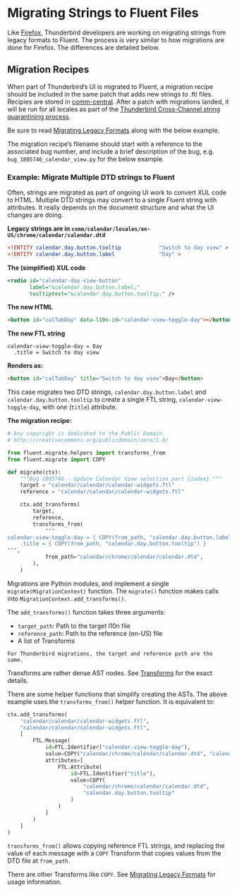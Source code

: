 # Migrating Strings to Fluent Files

Like [Firefox](https://firefox-source-docs.mozilla.org/l10n/migrations/index.html),
Thunderbird developers are working on migrating strings from legacy formats to
Fluent. The process is very similar to how migrations are done for Firefox. The
differences are detailed below.

## Migration Recipes

When part of Thunderbird’s UI is migrated to Fluent, a migration recipe should
be included in the same patch that adds new strings to .ftl files. Recipies are
stored in [comm-central](https://hg.mozilla.org/comm-central/file/tip/python/l10n/tb_fluent_migrations).
After a patch with migrations landed, it will be run for all locales as part of
the [Thunderbird Cross-Channel string quarantining process](cross_channel.md).

Be sure to read [Migrating Legacy Formats](https://firefox-source-docs.mozilla.org/l10n/migrations/legacy.html)
along with the below example.

The migration recipe’s filename should start with a reference to the associated
bug number, and include a brief description of the bug, e.g. `bug_1805746_calendar_view.py`
for the below example.

### Example: Migrate Multiple DTD strings to Fluent

Often, strings are migrated as part of ongoing UI work to convert XUL code
to HTML. Multiple DTD strings may convert to a single Fluent string with
attributes. It really depends on the document structure and what the UI changes
are doing.

**Legacy strings are in `comm/calendar/locales/en-US/chrome/calendar/calendar.dtd`**

```dtd
<!ENTITY calendar.day.button.tooltip            "Switch to day view" >
<!ENTITY calendar.day.button.label              "Day" >
```

**The (simplified) XUL code**

```xml
<radio id="calendar-day-view-button"
       label="&calendar.day.button.label;"
       tooltiptext="&calendar.day.button.tooltip;" />
```

**The new HTML**

```html
<button id="calTabDay" data-l10n-id="calendar-view-toggle-day"></button>
```

**The new FTL string**

```fluent
calendar-view-toggle-day = Day
  .title = Switch to day view
```

**Renders as:**

```html
<button id="calTabDay" title="Switch to day view">Day</button>
```

This case migrates two DTD strings, `calendar.day.button.label` and `calendar.day.button.tooltip`
to create a single FTL string, `calendar-view-toggle-day`, with one (`title`)
attribute.

**The migration recipe:**

```python
# Any copyright is dedicated to the Public Domain.
# http://creativecommons.org/publicdomain/zero/1.0/

from fluent.migrate.helpers import transforms_from
from fluent.migrate import COPY

def migrate(ctx):
    """Bug 1805746 - Update Calendar View selection part {index}."""
    target = "calendar/calendar/calendar-widgets.ftl"
    reference = "calendar/calendar/calendar-widgets.ftl"

    ctx.add_transforms(
        target,
        reference,
        transforms_from(
            """
calendar-view-toggle-day = { COPY(from_path, "calendar.day.button.label") }
    .title = { COPY(from_path, "calendar.day.button.tooltip") }
""",
            from_path="calendar/chrome/calendar/calendar.dtd",
        ),
    )
```

Migrations are Python modules, and implement
a single `migrate(MigrationContext)` function. The `migrate()` function makes
calls into `MigrationContext.add_transforms()`.

The `add_transforms()` function takes three arguments:
- `target_path`: Path to the target l10n file
- `reference_path`: Path to the reference (en-US) file
- A list of Transforms

```{note}
For Thunderbird migrations, the target and reference path are the same.
```

Transforms are rather dense AST nodes. See
[Transforms](https://firefox-source-docs.mozilla.org/l10n/migrations/overview.html#transforms)
for the exact details.

There are some helper functions that simplify creating the ASTs. The above example uses the
`transforms_from()` helper function. It is equivalent to:

```python
ctx.add_transforms(
    "calendar/calendar/calendar-widgets.ftl",
    "calendar/calendar/calendar-widgets.ftl",
    [
        FTL.Message(
            id=FTL.Identifier("calendar-view-toggle-day"),
            value=COPY("calendar/chrome/calendar/calendar.dtd", "calendar.day.button.label"),
            attributes=[
                FTL.Attribute(
                    id=FTL.Identifier("title"),
                    value=COPY(
                        "calendar/chrome/calendar/calendar.dtd",
                        "calendar.day.button.tooltip"
                    )
                )
            ]
        )
    ]
)
```

`transforms_from()` allows copying reference FTL strings, and replacing the value
of each message with a `COPY` Transform that copies values from the DTD file at
`from_path`.

There are other Transforms like `COPY`. See
[Migrating Legacy Formats](https://firefox-source-docs.mozilla.org/l10n/migrations/legacy.html)
for usage information.
